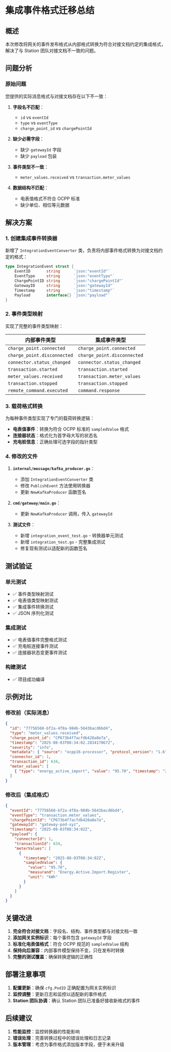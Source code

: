 # 集成事件格式迁移总结

## 概述

本次修改将网关的事件发布格式从内部格式转换为符合对接文档约定的集成格式，解决了与 Station 团队对接文档不一致的问题。

## 问题分析

### 原始问题
您提供的实际消息格式与对接文档存在以下不一致：

1. **字段名不匹配**：
   - `id` vs `eventId`
   - `type` vs `eventType`  
   - `charge_point_id` vs `chargePointId`

2. **缺少必需字段**：
   - 缺少 `gatewayId` 字段
   - 缺少 `payload` 包装

3. **事件类型不一致**：
   - `meter_values.received` vs `transaction.meter_values`

4. **数据结构不匹配**：
   - 电表值格式不符合 OCPP 标准
   - 缺少单位、相位等元数据

## 解决方案

### 1. 创建集成事件转换器

新增了 `IntegrationEventConverter` 类，负责将内部事件格式转换为对接文档约定的格式：

```go
type IntegrationEvent struct {
    EventID       string      `json:"eventId"`
    EventType     string      `json:"eventType"`
    ChargePointID string      `json:"chargePointId"`
    GatewayID     string      `json:"gatewayId"`
    Timestamp     string      `json:"timestamp"`
    Payload       interface{} `json:"payload"`
}
```

### 2. 事件类型映射

实现了完整的事件类型映射：

| 内部事件类型 | 集成事件类型 |
|-------------|-------------|
| `charge_point.connected` | `charge_point.connected` |
| `charge_point.disconnected` | `charge_point.disconnected` |
| `connector.status_changed` | `connector.status_changed` |
| `transaction.started` | `transaction.started` |
| `meter_values.received` | `transaction.meter_values` |
| `transaction.stopped` | `transaction.stopped` |
| `remote_command.executed` | `command.response` |

### 3. 载荷格式转换

为每种事件类型实现了专门的载荷转换逻辑：

- **电表值事件**：转换为符合 OCPP 标准的 `sampledValue` 格式
- **连接器状态**：格式化为首字母大写的状态名
- **充电桩信息**：正确处理可选字段的指针类型

### 4. 修改的文件

1. **`internal/message/kafka_producer.go`**：
   - 添加 `IntegrationEventConverter` 类
   - 修改 `PublishEvent` 方法使用转换器
   - 更新 `NewKafkaProducer` 函数签名

2. **`cmd/gateway/main.go`**：
   - 更新 `NewKafkaProducer` 调用，传入 `gatewayId`

3. **测试文件**：
   - 新增 `integration_event_test.go` - 转换器单元测试
   - 新增 `integration_test.go` - 完整集成测试
   - 修复现有测试以适配新的函数签名

## 测试验证

### 单元测试
- ✅ 事件类型映射测试
- ✅ 电表值类型映射测试  
- ✅ 集成事件转换测试
- ✅ JSON 序列化测试

### 集成测试
- ✅ 电表值事件完整格式测试
- ✅ 充电桩连接事件测试
- ✅ 连接器状态变更事件测试

### 构建测试
- ✅ 项目成功编译

## 示例对比

### 修改前（实际消息）
```json
{
  "id": "77756568-bf2a-4f8a-984b-5643bacd6bd4",
  "type": "meter_values.received",
  "charge_point_id": "CP673b4f7acfdb428a8e7a",
  "timestamp": "2025-08-03T08:34:02.283417067Z",
  "severity": "info",
  "metadata": { "source": "ocpp16-processor", "protocol_version": "1.6" },
  "connector_id": 1,
  "transaction_id": 634,
  "meter_values": [
    { "type": "energy_active_import", "value": "95.70", "timestamp": "2025-08-03T08:34:02.28Z" }
  ]
}
```

### 修改后（集成格式）
```json
{
  "eventId": "77756568-bf2a-4f8a-984b-5643bacd6bd4",
  "eventType": "transaction.meter_values",
  "chargePointId": "CP673b4f7acfdb428a8e7a",
  "gatewayId": "gateway-pod-xyz",
  "timestamp": "2025-08-03T08:34:02Z",
  "payload": {
    "connectorId": 1,
    "transactionId": 634,
    "meterValues": [
      {
        "timestamp": "2025-08-03T08:34:02Z",
        "sampledValue": {
          "value": "95.70",
          "measurand": "Energy.Active.Import.Register",
          "unit": "kWh"
        }
      }
    ]
  }
}
```

## 关键改进

1. **完全符合对接文档**：字段名、结构、事件类型都与对接文档一致
2. **添加网关实例标识**：每个事件包含 `gatewayId` 字段
3. **标准化电表值格式**：符合 OCPP 规范的 `sampledValue` 结构
4. **保持向后兼容**：内部事件模型保持不变，只在发布时转换
5. **完整的测试覆盖**：确保转换逻辑的正确性

## 部署注意事项

1. **配置更新**：确保 `cfg.PodID` 正确配置为网关实例标识
2. **监控调整**：更新日志和监控以适配新的事件格式
3. **Station 团队协调**：确认 Station 团队已准备好接收新格式的事件

## 后续建议

1. **性能监控**：监控转换器的性能影响
2. **错误处理**：完善转换过程中的错误处理和日志记录
3. **版本管理**：考虑为事件格式添加版本字段，便于未来升级
